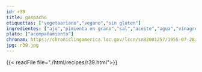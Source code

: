 ```yaml
---
id: r39
title: gaspacho
etiquettas: ["vegetaariano","vegano","sin gluten"]
ingredientes: ["ajo","pimienta en grano","sal","aceite","agua","vinagre","tomate","cebolla","pepinillos","pimiento"]
plato: ["acompañamiento"]
chronam: https://chroniclingamerica.loc.gov/lccn/sn82001257/1955-07-28/ed-1/seq-5/
jpg: r39.jpg
---
```


{{< readFile file="./html/recipes/r39.html">}}